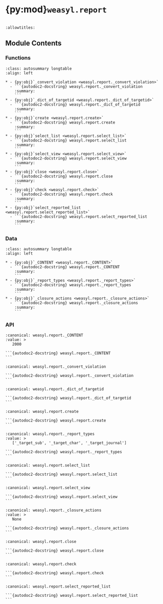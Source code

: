 # {py:mod}`weasyl.report`

```{py:module} weasyl.report
```

```{autodoc2-docstring} weasyl.report
:allowtitles:
```

## Module Contents

### Functions

````{list-table}
:class: autosummary longtable
:align: left

* - {py:obj}`_convert_violation <weasyl.report._convert_violation>`
  - ```{autodoc2-docstring} weasyl.report._convert_violation
    :summary:
    ```
* - {py:obj}`_dict_of_targetid <weasyl.report._dict_of_targetid>`
  - ```{autodoc2-docstring} weasyl.report._dict_of_targetid
    :summary:
    ```
* - {py:obj}`create <weasyl.report.create>`
  - ```{autodoc2-docstring} weasyl.report.create
    :summary:
    ```
* - {py:obj}`select_list <weasyl.report.select_list>`
  - ```{autodoc2-docstring} weasyl.report.select_list
    :summary:
    ```
* - {py:obj}`select_view <weasyl.report.select_view>`
  - ```{autodoc2-docstring} weasyl.report.select_view
    :summary:
    ```
* - {py:obj}`close <weasyl.report.close>`
  - ```{autodoc2-docstring} weasyl.report.close
    :summary:
    ```
* - {py:obj}`check <weasyl.report.check>`
  - ```{autodoc2-docstring} weasyl.report.check
    :summary:
    ```
* - {py:obj}`select_reported_list <weasyl.report.select_reported_list>`
  - ```{autodoc2-docstring} weasyl.report.select_reported_list
    :summary:
    ```
````

### Data

````{list-table}
:class: autosummary longtable
:align: left

* - {py:obj}`_CONTENT <weasyl.report._CONTENT>`
  - ```{autodoc2-docstring} weasyl.report._CONTENT
    :summary:
    ```
* - {py:obj}`_report_types <weasyl.report._report_types>`
  - ```{autodoc2-docstring} weasyl.report._report_types
    :summary:
    ```
* - {py:obj}`_closure_actions <weasyl.report._closure_actions>`
  - ```{autodoc2-docstring} weasyl.report._closure_actions
    :summary:
    ```
````

### API

````{py:data} _CONTENT
:canonical: weasyl.report._CONTENT
:value: >
   2000

```{autodoc2-docstring} weasyl.report._CONTENT
```

````

````{py:function} _convert_violation(target)
:canonical: weasyl.report._convert_violation

```{autodoc2-docstring} weasyl.report._convert_violation
```
````

````{py:function} _dict_of_targetid(submitid, charid, journalid)
:canonical: weasyl.report._dict_of_targetid

```{autodoc2-docstring} weasyl.report._dict_of_targetid
```
````

````{py:function} create(userid, form)
:canonical: weasyl.report.create

```{autodoc2-docstring} weasyl.report.create
```
````

````{py:data} _report_types
:canonical: weasyl.report._report_types
:value: >
   ['_target_sub', '_target_char', '_target_journal']

```{autodoc2-docstring} weasyl.report._report_types
```

````

````{py:function} select_list(userid, form)
:canonical: weasyl.report.select_list

```{autodoc2-docstring} weasyl.report.select_list
```
````

````{py:function} select_view(userid, *, reportid)
:canonical: weasyl.report.select_view

```{autodoc2-docstring} weasyl.report.select_view
```
````

````{py:data} _closure_actions
:canonical: weasyl.report._closure_actions
:value: >
   None

```{autodoc2-docstring} weasyl.report._closure_actions
```

````

````{py:function} close(userid, form)
:canonical: weasyl.report.close

```{autodoc2-docstring} weasyl.report.close
```
````

````{py:function} check(submitid=None, charid=None, journalid=None)
:canonical: weasyl.report.check

```{autodoc2-docstring} weasyl.report.check
```
````

````{py:function} select_reported_list(userid)
:canonical: weasyl.report.select_reported_list

```{autodoc2-docstring} weasyl.report.select_reported_list
```
````
